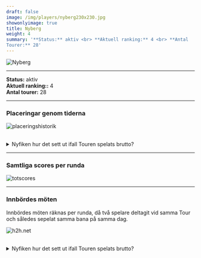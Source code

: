 ```yaml
---  
draft: false  
image: /img/players/nyberg230x230.jpg  
showonlyimage: true  
title: Nyberg  
weight: 4  
summary: '**Status:** aktiv <br> **Aktuell ranking:** 4 <br> **Antal
Tourer:** 28'  
---
```


![Nyberg](/img/players/nyberg230x230.jpg)

------------------------------------------------------------------------

**Status:** aktiv  
**Aktuell ranking::** 4  
**Antal tourer:** 28

------------------------------------------------------------------------

### Placeringar genom tiderna

![placeringshistorik](/playerstats/Nyberg.placing.net.png) <br><br>
<details> <summary>Nyfiken hur det sett ut ifall Touren spelats
brutto?</summary> <p>

![placeringshistorik](/playerstats/Nyberg.placing.gross.png) </p>
</details>

------------------------------------------------------------------------

### Samtliga scores per runda

![totscores](/playerstats/Nyberg.totscores.png)

------------------------------------------------------------------------

### Innbördes möten

Innbördes möten räknas per runda, då två spelare deltagit vid samma Tour
och således sepelat samma bana på samma dag.

![h2h.net](/playerstats/Nyberg.h2h.net.png) <br><br> <details>
<summary>Nyfiken hur det sett ut ifall Touren spelats brutto?</summary>
<p>

![h2h.gross](/playerstats/Nyberg.h2h.gross.png) </p> </details>
